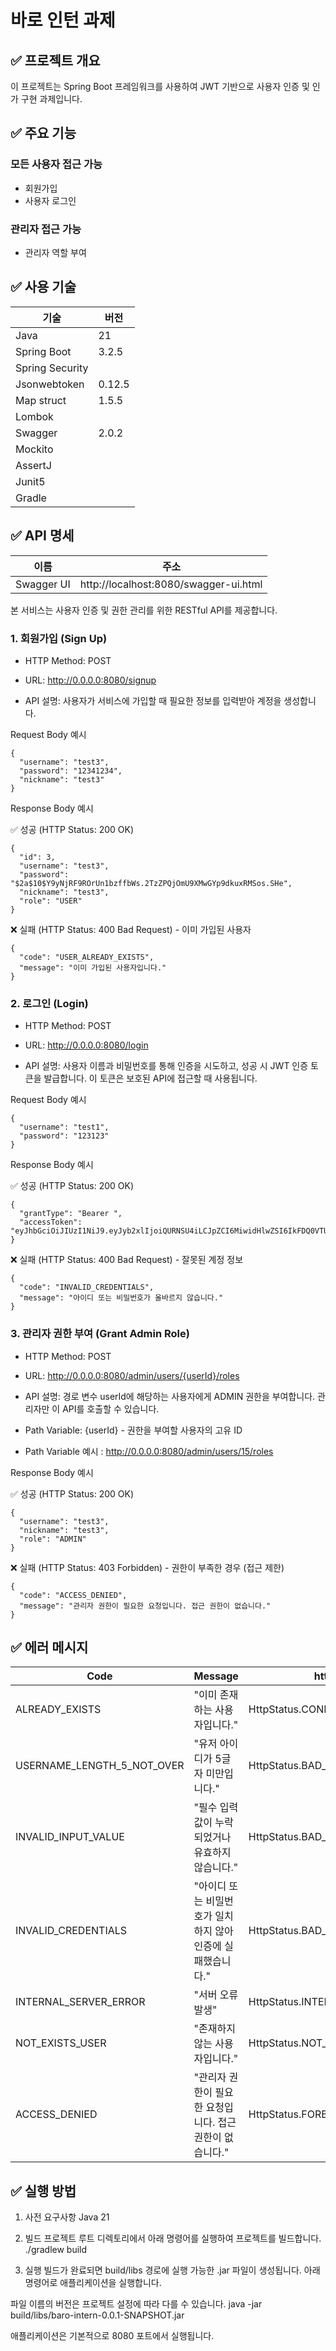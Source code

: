 # 바로 인턴 과제

## ✅ 프로젝트 개요

이 프로젝트는 Spring Boot 프레임워크를 사용하여 JWT 기반으로 사용자 인증 및 인가 구현 과제입니다.

## ✅ 주요 기능
### 모든 사용자 접근 가능
- 회원가입
- 사용자 로그인
### 관리자 접근 가능
- 관리자 역할 부여

## ✅ 사용 기술
|기술|버전|
|--|--|
|Java|21|
|Spring Boot|3.2.5|
|Spring Security||
|Jsonwebtoken|0.12.5|
|Map struct|1.5.5|
|Lombok||
|Swagger|2.0.2|
|Mockito||
|AssertJ||
|Junit5||
|Gradle||

## ✅ API 명세
|이름|주소|
|--|--|
|Swagger UI|http://localhost:8080/swagger-ui.html|

본 서비스는 사용자 인증 및 권한 관리를 위한 RESTful API를 제공합니다.

### 1. 회원가입 (Sign Up)
- HTTP Method: POST

- URL: http://0.0.0.0:8080/signup

- API 설명: 사용자가 서비스에 가입할 때 필요한 정보를 입력받아 계정을 생성합니다.

Request Body 예시

```
{
  "username": "test3",
  "password": "12341234",
  "nickname": "test3"
}
```
Response Body 예시

✅ 성공 (HTTP Status: 200 OK)

```
{
  "id": 3,
  "username": "test3",
  "password": "$2a$10$Y9yNjRF9ROrUn1bzffbWs.2TzZPQjOmU9XMwGYp9dkuxRMSos.SHe",
  "nickname": "test3",
  "role": "USER"
}
```
❌ 실패 (HTTP Status: 400 Bad Request) - 이미 가입된 사용자

```
{
  "code": "USER_ALREADY_EXISTS",
  "message": "이미 가입된 사용자입니다."
}
```

### 2. 로그인 (Login)

- HTTP Method: POST

- URL: http://0.0.0.0:8080/login

- API 설명: 사용자 이름과 비밀번호를 통해 인증을 시도하고, 성공 시 JWT 인증 토큰을 발급합니다. 이 토큰은 보호된 API에 접근할 때 사용됩니다.

Request Body 예시

```
{
  "username": "test1",
  "password": "123123"
}
```
Response Body 예시

✅ 성공 (HTTP Status: 200 OK)

```
{
  "grantType": "Bearer ",
  "accessToken": "eyJhbGciOiJIUzI1NiJ9.eyJyb2xlIjoiQURNSU4iLCJpZCI6MiwidHlwZSI6IkFDQ0VTUyIsInN1YiI6InRlc3QxIiwiaWF0IjoxNzUzNTMyMTcwLCJleHAiOjE3NTM1MzkzNzB9.HaegpS_0V7Z4AsGOiFmwlXLzUmly6UsLg2xkmcuEGIM"
}
```
❌ 실패 (HTTP Status: 400 Bad Request) - 잘못된 계정 정보

```
{
  "code": "INVALID_CREDENTIALS",
  "message": "아이디 또는 비밀번호가 올바르지 않습니다."
}
```

### 3. 관리자 권한 부여 (Grant Admin Role)

- HTTP Method: POST

- URL: http://0.0.0.0:8080/admin/users/{userId}/roles

- API 설명: 경로 변수 userId에 해당하는 사용자에게 ADMIN 권한을 부여합니다. 관리자만 이 API를 호출할 수 있습니다.

- Path Variable: {userId} - 권한을 부여할 사용자의 고유 ID

- Path Variable 예시 : http://0.0.0.0:8080/admin/users/15/roles

Response Body 예시

✅ 성공 (HTTP Status: 200 OK)

```
{
  "username": "test3",
  "nickname": "test3",
  "role": "ADMIN"
}
```

❌ 실패 (HTTP Status: 403 Forbidden) - 권한이 부족한 경우 (접근 제한)

```
{
  "code": "ACCESS_DENIED",
  "message": "관리자 권한이 필요한 요청입니다. 접근 권한이 없습니다."
}
```

## ✅ 에러 메시지

|Code|Message|httpStatus|
|--|--|--|
|ALREADY_EXISTS|"이미 존재하는 사용자입니다."|HttpStatus.CONFLICT|
|USERNAME_LENGTH_5_NOT_OVER|"유저 아이디가 5글자 미만입니다."|HttpStatus.BAD_REQUEST|
|INVALID_INPUT_VALUE|"필수 입력 값이 누락되었거나 유효하지 않습니다."|HttpStatus.BAD_REQUEST|
|INVALID_CREDENTIALS|"아이디 또는 비밀번호가 일치하지 않아 인증에 실패했습니다."|HttpStatus.BAD_REQUEST|
|INTERNAL_SERVER_ERROR|"서버 오류 발생"|HttpStatus.INTERNAL_SERVER_ERROR|
|NOT_EXISTS_USER|"존재하지 않는 사용자입니다."|HttpStatus.NOT_FOUND|
|ACCESS_DENIED|"관리자 권한이 필요한 요청입니다. 접근 권한이 없습니다."|HttpStatus.FORBIDDEN|

## ✅ 실행 방법
1. 사전 요구사항
Java 21

2. 빌드
프로젝트 루트 디렉토리에서 아래 명령어를 실행하여 프로젝트를 빌드합니다. ./gradlew build

3. 실행
빌드가 완료되면 build/libs 경로에 실행 가능한 .jar 파일이 생성됩니다. 아래 명령어로 애플리케이션을 실행합니다.

파일 이름의 버전은 프로젝트 설정에 따라 다를 수 있습니다.
java -jar build/libs/baro-intern-0.0.1-SNAPSHOT.jar

애플리케이션은 기본적으로 8080 포트에서 실행됩니다.
